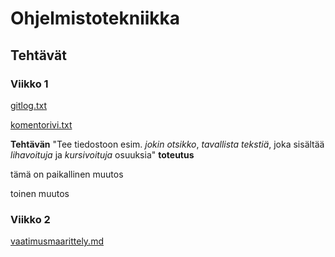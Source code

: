 # Ohjelmistotekniikka

## Tehtävät

### Viikko 1
[gitlog.txt](https://github.com/saanaol/ot-harjoitustyo/blob/main/laskarit/viikko1/gitlog.txt)

[komentorivi.txt](https://github.com/saanaol/ot-harjoitustyo/blob/main/laskarit/viikko1/komentorivi.txt)

**Tehtävän** "Tee tiedostoon esim. *jokin otsikko*, *tavallista tekstiä*, joka sisältää *lihavoituja* ja *kursivoituja* osuuksia" **toteutus**

tämä on paikallinen muutos

toinen muutos

### Viikko 2
[vaatimusmaarittely.md](vaatimusmaarittely.md)

